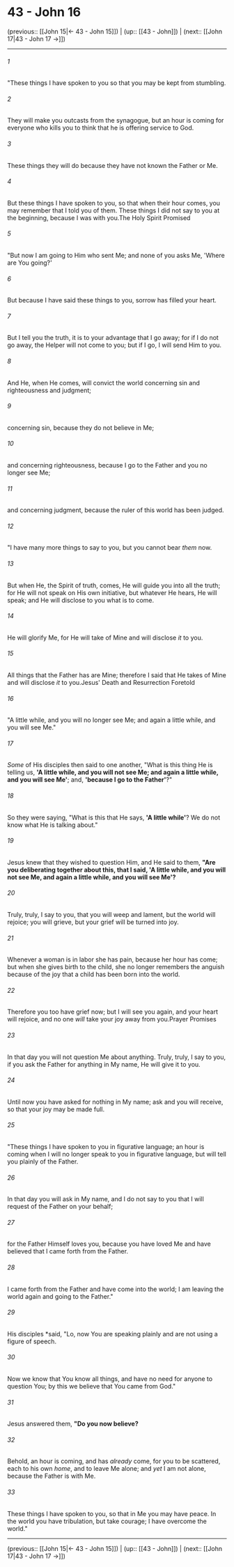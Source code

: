 # 43 - John 16

(previous:: [[John 15|← 43 - John 15]]) | (up:: [[43 - John]]) | (next:: [[John 17|43 - John 17 →]])

***


###### 1 
"These things I have spoken to you so that you may be kept from stumbling. 

###### 2 
They will make you outcasts from the synagogue, but an hour is coming for everyone who kills you to think that he is offering service to God. 

###### 3 
These things they will do because they have not known the Father or Me. 

###### 4 
But these things I have spoken to you, so that when their hour comes, you may remember that I told you of them. These things I did not say to you at the beginning, because I was with you.The Holy Spirit Promised 

###### 5 
"But now I am going to Him who sent Me; and none of you asks Me, 'Where are You going?' 

###### 6 
But because I have said these things to you, sorrow has filled your heart. 

###### 7 
But I tell you the truth, it is to your advantage that I go away; for if I do not go away, the Helper will not come to you; but if I go, I will send Him to you. 

###### 8 
And He, when He comes, will convict the world concerning sin and righteousness and judgment; 

###### 9 
concerning sin, because they do not believe in Me; 

###### 10 
and concerning righteousness, because I go to the Father and you no longer see Me; 

###### 11 
and concerning judgment, because the ruler of this world has been judged. 

###### 12 
"I have many more things to say to you, but you cannot bear _them_ now. 

###### 13 
But when He, the Spirit of truth, comes, He will guide you into all the truth; for He will not speak on His own initiative, but whatever He hears, He will speak; and He will disclose to you what is to come. 

###### 14 
He will glorify Me, for He will take of Mine and will disclose _it_ to you. 

###### 15 
All things that the Father has are Mine; therefore I said that He takes of Mine and will disclose _it_ to you.Jesus' Death and Resurrection Foretold 

###### 16 
"A little while, and you will no longer see Me; and again a little while, and you will see Me." 

###### 17 
_Some_ of His disciples then said to one another, "What is this thing He is telling us, **'A little while, and you will not see Me; and again a little while, and you will see Me'**; and, **'because I go to the Father'**?" 

###### 18 
So they were saying, "What is this that He says, **'A little while'**? We do not know what He is talking about." 

###### 19 
Jesus knew that they wished to question Him, and He said to them, **"Are you deliberating together about this, that I said, 'A little while, and you will not see Me, and again a little while, and you will see Me'?** 

###### 20 
Truly, truly, I say to you, that you will weep and lament, but the world will rejoice; you will grieve, but your grief will be turned into joy. 

###### 21 
Whenever a woman is in labor she has pain, because her hour has come; but when she gives birth to the child, she no longer remembers the anguish because of the joy that a child has been born into the world. 

###### 22 
Therefore you too have grief now; but I will see you again, and your heart will rejoice, and no one _will_ take your joy away from you.Prayer Promises 

###### 23 
In that day you will not question Me about anything. Truly, truly, I say to you, if you ask the Father for anything in My name, He will give it to you. 

###### 24 
Until now you have asked for nothing in My name; ask and you will receive, so that your joy may be made full. 

###### 25 
"These things I have spoken to you in figurative language; an hour is coming when I will no longer speak to you in figurative language, but will tell you plainly of the Father. 

###### 26 
In that day you will ask in My name, and I do not say to you that I will request of the Father on your behalf; 

###### 27 
for the Father Himself loves you, because you have loved Me and have believed that I came forth from the Father. 

###### 28 
I came forth from the Father and have come into the world; I am leaving the world again and going to the Father." 

###### 29 
His disciples *said, "Lo, now You are speaking plainly and are not using a figure of speech. 

###### 30 
Now we know that You know all things, and have no need for anyone to question You; by this we believe that You came from God." 

###### 31 
Jesus answered them, **"Do you now believe?** 

###### 32 
Behold, an hour is coming, and has _already_ come, for you to be scattered, each to his own _home_, and to leave Me alone; and _yet_ I am not alone, because the Father is with Me. 

###### 33 
These things I have spoken to you, so that in Me you may have peace. In the world you have tribulation, but take courage; I have overcome the world."

***

(previous:: [[John 15|← 43 - John 15]]) | (up:: [[43 - John]]) | (next:: [[John 17|43 - John 17 →]])
